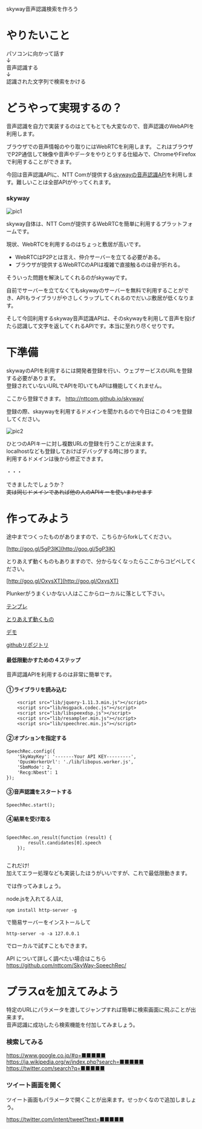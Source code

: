 skyway音声認識検索を作ろう

# やりたいこと

パソコンに向かって話す  
↓  
音声認識する  
↓  
認識された文字列で検索をかける  

# どうやって実現するの？

音声認識を自力で実装するのはとてもとても大変なので、音声認識のWebAPIを利用します。

ブラウザでの音声情報のやり取りにはWebRTCを利用します。
これはブラウザでP2P通信して映像や音声やデータをやりとりする仕組みで、ChromeやFirefoxで利用することができます。

今回は音声認識APIに、NTT Comが提供する[skywayの音声認識API](http://www.ntt.com/release/monthNEWS/detail/20150728.html)を利用します。難しいことは全部APIがやってくれます。

### skyway

![pic1](https://raw.githubusercontent.com/kurehajime/voicesearch/gh-pages/pic1.png)


skyway自体は、NTT Comが提供するWebRTCを簡単に利用するプラットフォームです。

現状、WebRTCを利用するのはちょっと敷居が高いです。

* WebRTCはP2Pとは言え、仲介サーバーを立てる必要がある。
* ブラウザが提供するWebRTCのAPIは複雑で直接触るのは骨が折れる。

そういった問題を解決してくれるのがskywayです。

自前でサーバーを立てなくてもskywayのサーバーを無料で利用することができ、APIもライブラリがやさしくラップしてくれるのでだいぶ敷居が低くなります。

そして今回利用するskyway音声認識APIは、そのskywayを利用して音声を投げたら認識して文字を返してくれるAPIです。本当に至れり尽くせりです。

# 下準備

skywayのAPIを利用するには開発者登録を行い、ウェブサービスのURLを登録する必要があります。  
登録されていないURLでAPIを叩いてもAPIは機能してくれません。

ここから登録できます。
http://nttcom.github.io/skyway/


登録の際、skaywayを利用するドメインを聞かれるので今日はこの４つを登録してください。

![pic2](https://raw.githubusercontent.com/kurehajime/voicesearch/gh-pages/pic2.png)

ひとつのAPIキーに対し複数URLの登録を行うことが出来ます。  
localhostなども登録しておけばデバッグする時に捗ります。  
利用するドメインは後から修正できます。  

・・・


できましたでしょうか？  
~~実は同じドメインであれば他の人のAPIキーを使いまわせます~~  

# 作ってみよう


途中までつくったものがありますので、こちらからforkしてください。

[http://goo.gl/5gP3lK](http://goo.gl/5gP3lK)

とりあえず動くものもありますので、分からなくなったらここからコピペしてください。

[http://goo.gl/OxysXT](http://goo.gl/OxysXT)

Plunkerがうまくいかない人はここからローカルに落として下さい。

[テンプレ](https://github.com/kurehajime/voicesearch/archive/template.zip)

[とりあえず動くもの](https://github.com/kurehajime/voicesearch/archive/gh-pages.zip)

[デモ](http://kurehajime.github.io/voicesearch/)

[githubリポジトリ](https://github.com/kurehajime/voicesearch)

#### 最低限動かすための４ステップ

音声認識APIを利用するのは非常に簡単です。

#### ①ライブラリを読み込む


```
    <script src="lib/jquery-1.11.3.min.js"></script>
    <script src="lib/msgpack.codec.js"></script>
    <script src="lib/libspeexdsp.js"></script>
    <script src="lib/resampler.min.js"></script>
    <script src="lib/speechrec.min.js"></script>
```

#### ②オプションを指定する

```
SpeechRec.config({
    'SkyWayKey': '-------Your API KEY---------',
    'OpusWorkerUrl': './lib/libopus.worker.js',
    'SbmMode': 2,
    'Recg:Nbest': 1
});

```

#### ③音声認識をスタートする


```
SpeechRec.start();

```

#### ④結果を受け取る

```

SpeechRec.on_result(function (result) {
        result.candidates[0].speech
    });
    
```

これだけ!  
加えてエラー処理なども実装したほうがいいですが、これで最低限動きます。


では作ってみましょう。

node.jsを入れてる人は,

```
npm install http-server -g
```

で簡易サーバーをインストールして

```
http-server -o -a 127.0.0.1
```

でローカルで試すこともできます。

API について詳しく調べたい場合はこちら
https://github.com/nttcom/SkyWay-SpeechRec/

# プラスαを加えてみよう

特定のURLにパラメータを渡してジャンプすれば簡単に検索画面に飛ぶことが出来ます。  
音声認識に成功したら検索機能を付加してみましょう。

### 検索してみる

https://www.google.co.jp/#q=■■■■■  
https://ja.wikipedia.org/w/index.php?search=■■■■■  
https://twitter.com/search?q=■■■■■  

### ツイート画面を開く

ツイート画面もパラメータで開くことが出来ます。せっかくなので追加しましょう。

https://twitter.com/intent/tweet?text=■■■■■
